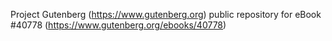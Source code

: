 Project Gutenberg (https://www.gutenberg.org) public repository for eBook #40778 (https://www.gutenberg.org/ebooks/40778)

